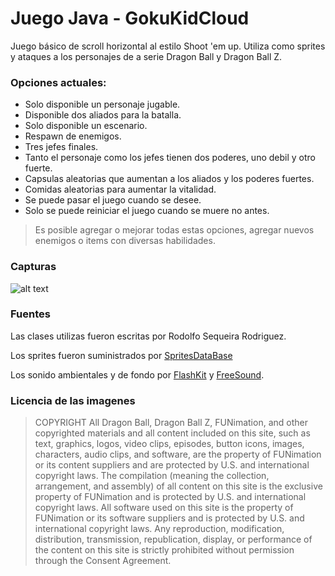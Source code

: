 Juego Java - GokuKidCloud
============

Juego básico de scroll horizontal al estilo Shoot 'em up. Utiliza como sprites y ataques a los personajes de a serie Dragon Ball y Dragon Ball Z.

### Opciones actuales:
* Solo disponible un personaje jugable.
* Disponible dos aliados para la batalla.
* Solo disponible un escenario.
* Respawn de enemigos.
* Tres jefes finales.
* Tanto el personaje como los jefes tienen dos poderes, uno debil y otro fuerte.
* Capsulas aleatorias que aumentan a los aliados y los poderes fuertes.
* Comidas aleatorias para aumentar la vitalidad.
* Se puede pasar el juego cuando se desee.
* Solo se puede reiniciar el juego cuando se muere no antes.

> Es posible agregar o  mejorar todas estas opciones, agregar nuevos enemigos o items con diversas habilidades.

### Capturas
![alt text](https://raw.github.com/rodo593/GokuKidCloud/master/build/captura.png "Captura 1")

### Fuentes
Las clases utilizas fueron escritas por Rodolfo Sequeira Rodriguez.

Los sprites fueron suministrados por [SpritesDataBase](http://spritedatabase.net/)

Los sonido ambientales y de fondo por [FlashKit](http://www.flashkit.com/) y [FreeSound](http://freesound.org/).

### Licencia de las imagenes
> COPYRIGHT
All Dragon Ball, Dragon Ball Z, FUNimation, and other copyrighted materials and all content included on this site, such as text, graphics, logos, video clips, episodes, button icons, images, characters, audio clips, and software, are the property of FUNimation or its content suppliers and are protected by U.S. and international copyright laws. The compilation (meaning the collection, arrangement, and assembly) of all content on this site is the exclusive property of FUNimation and is protected by U.S. and international copyright laws. All software used on this site is the property of FUNimation or its software suppliers and is protected by U.S. and international copyright laws. Any reproduction, modification, distribution, transmission, republication, display, or performance of the content on this site is strictly prohibited without permission through the Consent Agreement.
